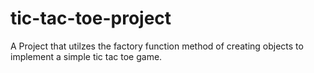 # tic-tac-toe-project
A Project that utilzes the factory function method of creating objects to implement a simple tic tac toe game.


